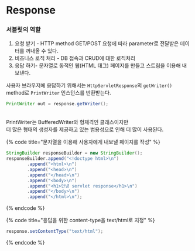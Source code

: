 # Response

### 서블릿의 역할

1. 요청 받기 - HTTP method GET/POST 요청에 따라 parameter로 전달받은 데이터를 꺼내올 수 있다.
2. 비즈니스 로직 처리 - DB 접속과 CRUD에 대한 로직처리
3. 응답 하기- 문자열로 동적인 웹(HTML 태그) 페이지를 만들고 스트림을 이용해 내보낸다.



사용자 브라우저에 응답하기 위해서는 `HttpServletResponse`의 `getWriter()` method로 `PrintWriter` 인스턴스를 반환받는다.

```java
PrintWriter out = response.getWriter();
```

\
PrintWriter는 BufferedWriter와 형제격인 클래스이지만\
더 많은 형태의 생성자를 제공하고 있는 범용성으로 인해 더 많이 사용된다.



{% code title="문자열을 이용해 사용자에게 내보낼 페이지를 작성" %}
```java
StringBuilder responseBuilder = new StringBuilder();
responseBuilder.append("<!doctype html>\n")
        .append("<html>\n")
        .append("<head>\n")
        .append("</head>\n")
        .append("<body>\n")
        .append("<h1>안녕 servlet response</h1>\n")
        .append("</body>\n")
        .append("</html>\n");
```
{% endcode %}



{% code title="응답을 위한 content-type을 text/html로 지정" %}
```java
response.setContentType("text/html");
```
{% endcode %}



